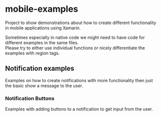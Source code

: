 # mobile-examples

Project to show demonstrations about how to create different functionality in mobile applications using Xamarin.

Sometimes especially in native code we might need to have code for different examples in the same files.   
Please try to either use individual functions or nicely differentiate the examples with region tags.

## Notification examples
Examples on how to create notifications with more functionality then just the basic show a message to the user.

### Notification Buttons
Examples with adding buttons to a notification to get input from the user.
